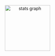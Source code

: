 ###

<div align="center">
  <img src="https://github-readme-stats.vercel.app/api?username=imwolfyou&hide_title=false&hide_rank=false&show_icons=true&include_all_commits=true&count_private=true&disable_animations=false&theme=dracula&locale=en&hide_border=false" height="150" alt="stats graph"  />

###
###
